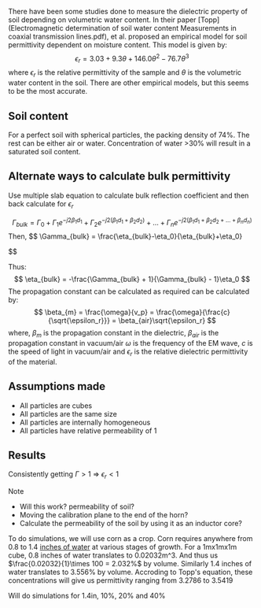 There have been some studies done to measure the dielectric property of soil depending on volumetric water content. In their paper [Topp](Electromagnetic determination of soil water content Measurements in coaxial transmission lines.pdf), et al. proposed an empirical model for soil permittivity dependent on moisture content. This model is given by:
$$
	\epsilon_r = 3.03 + 9.3\theta + 146.0\theta^2 -76.7\theta^3
$$
where $\epsilon_r$ is the relative permittivity of the sample and $\theta$ is the volumetric water content in the soil. There are other empirical models, but this seems to be the most accurate.

## Soil content
For a perfect soil with spherical particles, the packing density of 74%. The rest can be either  air or water. Concentration of water >30% will result in a saturated soil content.

## Alternate ways to calculate bulk permittivity

Use multiple slab equation to calculate bulk reflection coefficient and then back calculate for $\epsilon_r$ 

$$
\Gamma_{bulk} = \Gamma_0 + \Gamma_1e^{-j2\beta_1d_1} + \Gamma_2e^{-j2(\beta_1d_1+\beta_2d_2)} + ... + \Gamma_ne^{-j2(\beta_1d_1+\beta_2d_2 + ... + \beta_n d_n)}
$$
Then, 
$$
\Gamma_{bulk} = \frac{\eta_{bulk}-\eta_0}{\eta_{bulk}+\eta_0}

$$

Thus:
$$
	\eta_{bulk} = -\frac{\Gamma_{bulk} + 1}{\Gamma_{bulk} - 1}\eta_0
$$
The propagation constant can be calculated as required can be calculated by:
$$
	\beta_{m} = \frac{\omega}{v_p}
				= \frac{\omega}{\frac{c}{\sqrt{\epsilon_r}}}
				= \beta_{air}\sqrt{\epsilon_r}
$$
where,
$\beta_m$ is the propagation constant in the dielectric,
$\beta_{air}$ is the propagation constant in vacuum/air
$\omega$ is the frequency of the EM wave,
$c$ is the speed of light in vacuum/air and 
$\epsilon_r$ is the relative dielectric permittivity of the material.

## Assumptions made
- All particles are cubes
- All particles are the same size
- All particles are internally homogeneous
- All particles have relative permeability of 1


## Results
Consistently getting $\Gamma > 1$ => $\epsilon_r < 1$
> [!NOTE] 
> - Will this work? permeability of soil?
> - Moving the calibration plane to the end of the horn?
> - Calculate the permeability of the soil by using it as an inductor core?

To do simulations, we will use corn as a crop. Corn requires anywhere from 0.8 to 1.4 [inches of water](https://www.krugerseed.com/en-us/agronomy-library/corn-irrigation-timing.html) at various stages of growth. For a 1mx1mx1m cube, 0.8 inches of water translates to 0.02032m^3. And thus us $\frac{0.02032}{1}\times 100 = 2.032%$ by volume. Similarly 1.4 inches of water translates to 3.556% by volume. Accroding to Topp's equation, these concentrations will give us permittivity ranging from  3.2786 to 3.5419

Will do simulations for 1.4in, 10%, 20% and 40%
